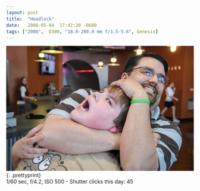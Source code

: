 ```yaml
---
layout: post
title:  "Headlock"
date:   2008-05-04  17:42:20 -0600
tags: ["2008",  D300, "18.0-200.0 mm f/3.5-5.6", Genesis]
---
```

![:title](/images/2008/2008_0504_DSC_4515.jpg)
{: .prettyprint}   
1/60 sec, f/4.2, ISO 500 - Shutter clicks this day: 45
